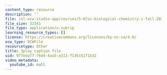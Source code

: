 ```yaml
---
content_type: resource
description: ''
file: /ol-ocw-studio-app/courses/5-07sc-biological-chemistry-i-fall-2013/977eda7776dd4aa5a313713b151f1b32_cEoteBfcBE0.srt
file_size: 32341
file_type: application/x-subrip
learning_resource_types: []
license: https://creativecommons.org/licenses/by-nc-sa/4.0/
ocw_type: OCWFile
resourcetype: Other
title: 3play caption file
uid: 977eda77-76dd-4aa5-a313-713b151f1b32
video_metadata:
  youtube_id: null
---
```

